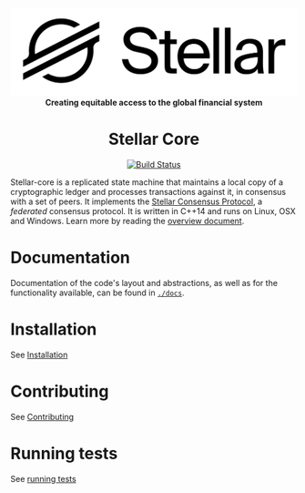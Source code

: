 <div align="center">
<a href="https://stellar.org"><img alt="Stellar" src="https://github.com/stellar/.github/raw/master/stellar-logo.png" width="558" /></a>
<br/>
<strong>Creating equitable access to the global financial system</strong>
<h1>Stellar Core</h1>
</div>
<p align="center">
<a href="https://github.com/stellar/stellar-core/actions"><img alt="Build Status" src="https://github.com/stellar/stellar-core/workflows/.github/workflows/build.yml/badge.svg?branch=auto" /></a>
</p>

Stellar-core is a replicated state machine that maintains a local copy of a cryptographic ledger and processes transactions against it, in consensus with a set of peers.
It implements the [Stellar Consensus Protocol](https://github.com/stellar/stellar-core/blob/master/src/scp/readme.md), a _federated_ consensus protocol.
It is written in C++14 and runs on Linux, OSX and Windows.
Learn more by reading the [overview document](https://github.com/stellar/stellar-core/blob/master/docs/readme.md).

# Documentation

Documentation of the code's layout and abstractions, as well as for the
functionality available, can be found in
[`./docs`](https://github.com/stellar/stellar-core/tree/master/docs).

# Installation

See [Installation](./INSTALL.md)

# Contributing

See [Contributing](./CONTRIBUTING.md)

# Running tests

See [running tests](./CONTRIBUTING.md#running-tests)
